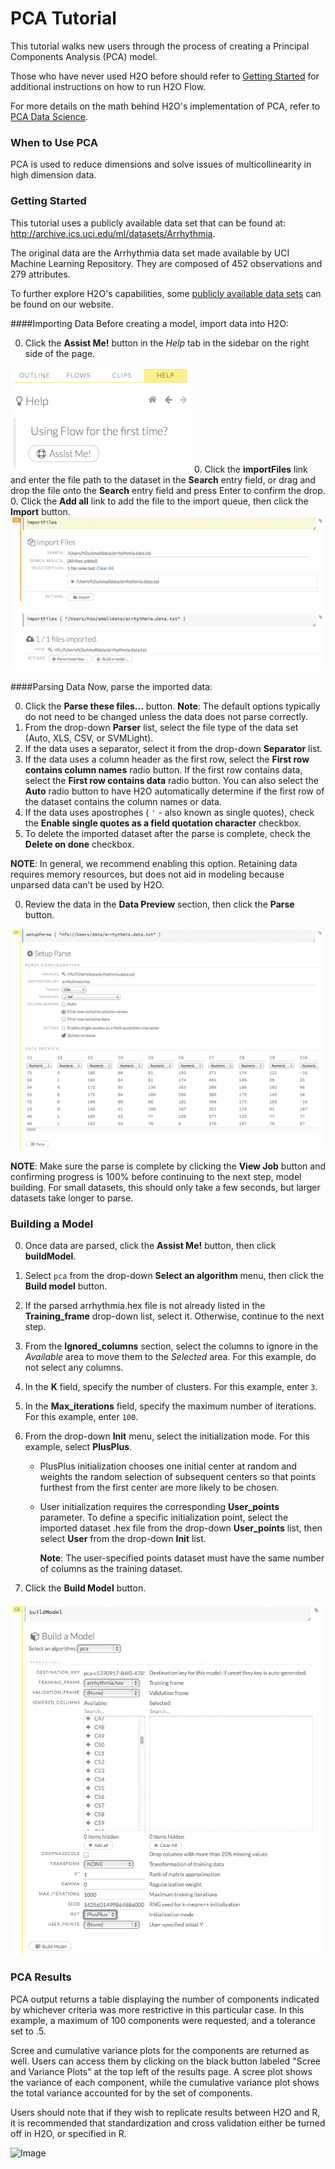 # PCA Tutorial

This tutorial walks new users through the process of creating a Principal Components Analysis (PCA) model. 

Those who have never used H2O before should refer to <a href="https://github.com/h2oai/h2o-dev/blob/master/h2o-docs/src/product/flow/README.md" target="_blank">Getting Started</a> for additional instructions on how to run H2O Flow.

For more details on the math behind H2O's implementation of PCA, refer to <a href="http://docs.h2o.ai/datascience/pca.html" target="_blank">PCA Data Science</a>.


### When to Use PCA
PCA is used to reduce dimensions and solve issues of multicollinearity in high dimension data.

### Getting Started

This tutorial uses a publicly available data set that can be found at:
<a href="http://archive.ics.uci.edu/ml/datasets/Arrhythmia" target="_blank">http://archive.ics.uci.edu/ml/datasets/Arrhythmia</a>.

The original data are the Arrhythmia data set made available by UCI
Machine Learning Repository. They are composed of 452 observations and
279 attributes.

To further explore H2O's capabilities, some <a href="http://docs.h2o.ai/resources/publicdata.html" target="_blank">publicly available data sets</a> can be found on our website. 

####Importing Data
Before creating a model, import data into H2O:

0. Click the **Assist Me!** button in the *Help* tab in the sidebar on the right side of the page. 

  ![Assist Me button](../images/AssistButton.png)
0. Click the **importFiles** link and enter the file path to the dataset in the **Search** entry field, or drag and drop the file onto the **Search** entry field and press Enter to confirm the drop. 
0. Click the **Add all** link to add the file to the import queue, then click the **Import** button. 
  ![Importing Files](../images/GBM_ImportFile.png)

####Parsing Data
Now, parse the imported data: 

0. Click the **Parse these files...** button. 
**Note**: The default options typically do not need to be changed unless the data does not parse correctly. 
0. From the drop-down **Parser** list, select the file type of the data set (Auto, XLS, CSV, or SVMLight). 
0. If the data uses a separator, select it from the drop-down **Separator** list. 
0. If the data uses a column header as the first row, select the **First row contains column names** radio button. If the first row contains data, select the **First row contains data** radio button. You can also select the **Auto** radio button to have H2O automatically determine if the first row of the dataset contains the column names or data. 
0. If the data uses apostrophes ( `'` - also known as single quotes), check the **Enable single quotes as a field quotation character** checkbox. 
0. To delete the imported dataset after the parse is complete, check the **Delete on done** checkbox. 

  **NOTE**: In general, we recommend enabling this option. Retaining data requires memory resources, but does not aid in modeling because unparsed data can’t be used by H2O.


0. Review the data in the **Data Preview** section, then click the **Parse** button.  

  ![Parsing Data](../images/GBM_Parse.png)

  **NOTE**: Make sure the parse is complete by clicking the **View Job** button and confirming progress is 100% before continuing to the next step, model building. For small datasets, this should only take a few seconds, but larger datasets take longer to parse.


### Building a Model

0. Once data are parsed, click the **Assist Me!** button, then click **buildModel**. 
0. Select `pca` from the drop-down **Select an algorithm** menu, then click the **Build model** button. 
0. If the parsed arrhythmia.hex file is not already listed in the **Training_frame** drop-down list, select it. Otherwise, continue to the next step. 
0. From the **Ignored_columns** section, select the columns to ignore in the *Available* area to move them to the *Selected* area. For this example, do not select any columns.  
0. In the **K** field, specify the number of clusters. For this example, enter `3`.  
0. In the **Max_iterations** field, specify the maximum number of iterations. For this example, enter `100`. 
0. From the drop-down **Init** menu, select the initialization mode. For this example, select **PlusPlus**. 
   - PlusPlus initialization chooses one initial center at random and weights the random selection of subsequent centers so that points furthest from the first center are more likely to be chosen. 
   - User initialization requires the corresponding **User_points** parameter. To define a specific initialization point, select the imported dataset .hex file from the drop-down **User_points** list, then select **User** from the drop-down **Init** list.
   
     **Note**: The user-specified points dataset must have the same number of columns as the training dataset.  

0. Click the **Build Model** button. 


![Building PCA Models](../images/PCA_BuildModel.png)





### PCA Results

PCA output returns a table displaying the number of components
indicated by whichever criteria was more restrictive in this
particular case. In this example, a maximum of 100 components were
requested, and a tolerance set to .5.

Scree and cumulative variance plots for the components are returned as
well. Users can access them by clicking on the black button labeled
"Scree and Variance Plots" at the top left of the results page. A
scree plot shows the variance of each component, while the cumulative
variance plot shows the total variance accounted for by the set of
components.

Users should note that if they wish to replicate results between H2O
and R, it is recommended that standardization and cross validation
either be turned off in H2O, or specified in R.


![Image](PCAoutput.png)



